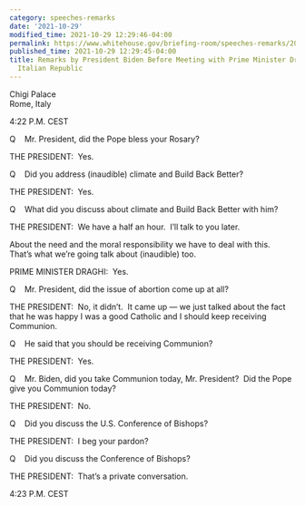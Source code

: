 ```yaml
---
category: speeches-remarks
date: '2021-10-29'
modified_time: 2021-10-29 12:29:46-04:00
permalink: https://www.whitehouse.gov/briefing-room/speeches-remarks/2021/10/29/remarks-by-president-biden-before-meeting-with-prime-minister-draghi-of-the-italian-republic/
published_time: 2021-10-29 12:29:45-04:00
title: Remarks by President Biden Before Meeting with Prime Minister Draghi of the
  Italian Republic
---
```

 
Chigi Palace  
Rome, Italy

4:22 P.M. CEST

Q    Mr. President, did the Pope bless your Rosary? 

THE PRESIDENT:  Yes. 

Q    Did you address (inaudible) climate and Build Back Better?

THE PRESIDENT:  Yes. 

Q    What did you discuss about climate and Build Back Better with him?

THE PRESIDENT:  We have a half an hour.  I’ll talk to you later. 

About the need and the moral responsibility we have to deal with this. 
That’s what we’re going talk about (inaudible) too.

PRIME MINISTER DRAGHI:  Yes.

Q    Mr. President, did the issue of abortion come up at all?

THE PRESIDENT:  No, it didn’t.  It came up — we just talked about the
fact that he was happy I was a good Catholic and I should keep receiving
Communion.

Q    He said that you should be receiving Communion?

THE PRESIDENT:  Yes.

Q    Mr. Biden, did you take Communion today, Mr. President?  Did the
Pope give you Communion today?

THE PRESIDENT:  No. 

Q    Did you discuss the U.S. Conference of Bishops?

THE PRESIDENT:  I beg your pardon?

Q    Did you discuss the Conference of Bishops?

THE PRESIDENT:  That’s a private conversation.

4:23 P.M. CEST
